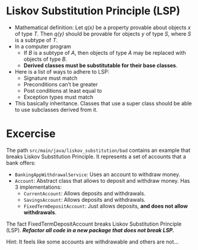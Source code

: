 # Liskov Substitution Principle (LSP)

* Mathematical definition: Let *q(x)* be a property provable about objects *x* of type *T*. Then *q(y)* should be provable for objects *y* of type *S*, where *S* is a subtype of *T*.
* In a computer program
    * If *B* is a subtype of *A*, then objects of type *A* may be replaced with objects of type *B*.
    * **Derived classes must be substitutable for their base classes**.
* Here is a list of ways to adhere to LSP:
    * Signature must match
    * Preconditions can’t be greater
    * Post conditions at least equal to
    * Exception types must match
* This basically inheritance. Classes that use a super class should be able to use subclasses derived from it.


# Excercise

The path `src/main/java/liskov_substitution/bad` contains an example that breaks
Liskov Substitution Principle. It represents a set of accounts that a bank offers:

* `BankingAppWithdrawalService`: Uses an account to withdraw money.
* `Account`: Abstract class that allows to deposit and withdraw money. Has 3 implementations:
  * `CurrentAccount`: Allows deposits and withdrawals.
  * `SavingsAccount`: Allows deposits and withdrawals.
  * `FixedTermDepositAccount`: Just allows deposits, **and does not allow withdrawals**.

The fact FixedTermDepositAccount breaks Liskov Substitution Principle (LSP). 
**_Refactor all code in a new package that does not break LSP._**

Hint: It feels like some accounts are withdrawable and others are not...

